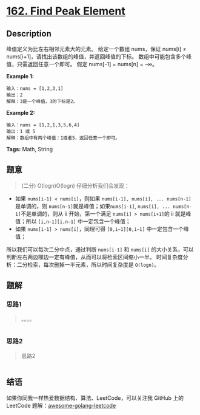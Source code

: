 # [162. Find Peak Element][title]

## Description

峰值定义为比左右相邻元素大的元素。
  给定一个数组 nums，保证 nums[i] ≠ nums[i+1]，请找出该数组的峰值，并返回峰值的下标。
  数组中可能包含多个峰值，只需返回任意一个即可。
  假定 nums[-1] = nums[n] = -∞。
  
**Example 1:**

```
输入：nums = [1,2,3,1]
输出：2
解释：3是一个峰值，3的下标是2。
```

**Example 2:**

```
输入：nums = [1,2,1,3,5,6,4]
输出：1 或 5 
解释：数组中有两个峰值：1或者5，返回任意一个即可。
```

**Tags:** Math, String

## 题意
> (二分) O(logn)O(logn)
  仔细分析我们会发现：

- 如果 `nums[i-1] < nums[i]`，则如果 `nums[i-1], nums[i], ... nums[n-1]` 是单调的，则 `nums[n-1]`就是峰值；如果`nums[i-1]`, `nums[i], ... nums[n-1]`不是单调的，则从 ii 开始，第一个满足 `nums[i] > nums[i+1]`的 ii 就是峰值；所以 `[i,n−1][i,n−1]` 中一定包含一个峰值；
- 如果 `nums[i-1] > nums[i]`，同理可得 `[0,i−1][0,i−1]` 中一定包含一个峰值；
 
所以我们可以每次二分中点，通过判断 `nums[i-1]` 和 `nums[i]` 的大小关系，可以判断左右两边哪边一定有峰值，从而可以将检索区间缩小一半。
  时间复杂度分析：二分检索，每次删掉一半元素，所以时间复杂度是 `O(logn)`。

## 题解

### 思路1
> 。。。。

```go

```

### 思路2
> 思路2
```go

```

## 结语

如果你同我一样热爱数据结构、算法、LeetCode，可以关注我 GitHub 上的 LeetCode 题解：[awesome-golang-leetcode][me]

[title]: https://leetcode.com/problems/find-peak-element/
[me]: https://github.com/kylesliu/awesome-golang-leetcode

